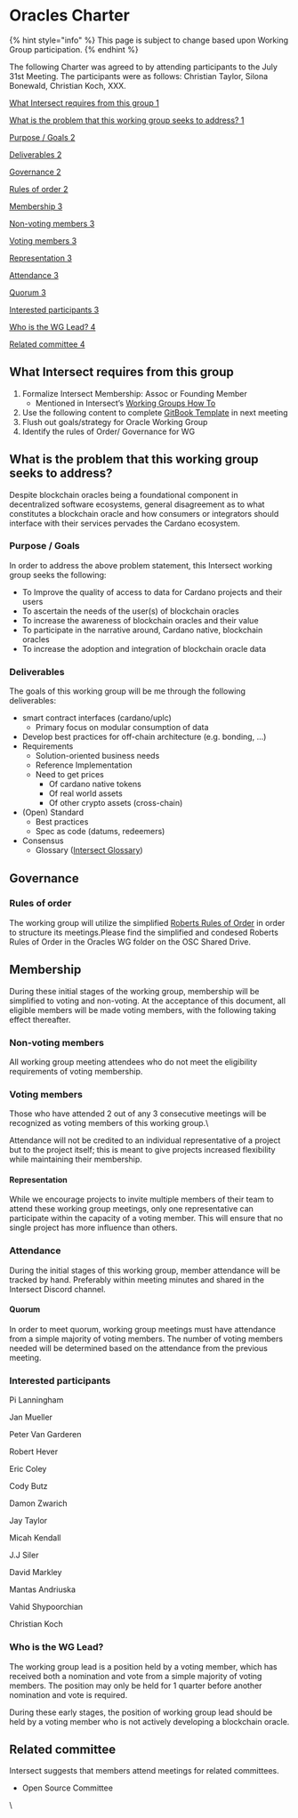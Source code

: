# Oracles Charter

{% hint style="info" %}
This page is subject to change based upon Working Group participation.&#x20;
{% endhint %}

The following Charter was agreed to by attending participants to the July 31st Meeting. The participants were as follows: Christian Taylor, Silona Bonewald, Christian Koch, XXX.

[What Intersect requires from this group 1](https://docs.google.com/document/d/1vr1eCEmPeWsVYGyjfU2Mr3FZ22feRxmOqwb57HNYGLs/edit#heading=h.ogu5p2a8mihd)

[What is the problem that this working group seeks to address? 1](https://docs.google.com/document/d/1vr1eCEmPeWsVYGyjfU2Mr3FZ22feRxmOqwb57HNYGLs/edit#heading=h.76gxuxlnxe4m)

[Purpose / Goals 2](https://docs.google.com/document/d/1vr1eCEmPeWsVYGyjfU2Mr3FZ22feRxmOqwb57HNYGLs/edit#heading=h.5tslxrwzwgkb)

[Deliverables 2](https://docs.google.com/document/d/1vr1eCEmPeWsVYGyjfU2Mr3FZ22feRxmOqwb57HNYGLs/edit#heading=h.g8e0uug8ay01)

[Governance 2](https://docs.google.com/document/d/1vr1eCEmPeWsVYGyjfU2Mr3FZ22feRxmOqwb57HNYGLs/edit#heading=h.e2tg0avyvbwv)

[Rules of order 2](https://docs.google.com/document/d/1vr1eCEmPeWsVYGyjfU2Mr3FZ22feRxmOqwb57HNYGLs/edit#heading=h.uakqmepxy2we)

[Membership 3](https://docs.google.com/document/d/1vr1eCEmPeWsVYGyjfU2Mr3FZ22feRxmOqwb57HNYGLs/edit#heading=h.rek70blkc3er)

[Non-voting members 3](https://docs.google.com/document/d/1vr1eCEmPeWsVYGyjfU2Mr3FZ22feRxmOqwb57HNYGLs/edit#heading=h.a5mdum8kl22u)

[Voting members 3](https://docs.google.com/document/d/1vr1eCEmPeWsVYGyjfU2Mr3FZ22feRxmOqwb57HNYGLs/edit#heading=h.mock41i2xy3y)

[Representation 3](https://docs.google.com/document/d/1vr1eCEmPeWsVYGyjfU2Mr3FZ22feRxmOqwb57HNYGLs/edit#heading=h.w65394pztz3z)

[Attendance 3](https://docs.google.com/document/d/1vr1eCEmPeWsVYGyjfU2Mr3FZ22feRxmOqwb57HNYGLs/edit#heading=h.57fukz267mn)

[Quorum 3](https://docs.google.com/document/d/1vr1eCEmPeWsVYGyjfU2Mr3FZ22feRxmOqwb57HNYGLs/edit#heading=h.k0vh5ttxgids)

[Interested participants 3](https://docs.google.com/document/d/1vr1eCEmPeWsVYGyjfU2Mr3FZ22feRxmOqwb57HNYGLs/edit#heading=h.3jd880ut7r1l)

[Who is the WG Lead? 4](https://docs.google.com/document/d/1vr1eCEmPeWsVYGyjfU2Mr3FZ22feRxmOqwb57HNYGLs/edit#heading=h.mrd2w3kqx276)

[Related committee 4](https://docs.google.com/document/d/1vr1eCEmPeWsVYGyjfU2Mr3FZ22feRxmOqwb57HNYGLs/edit#heading=h.1mt4vmkvg9c)

## What Intersect requires from this group

1. Formalize Intersect Membership: Assoc or Founding Member
   * Mentioned in Intersect’s [Working Groups How To](https://drive.google.com/file/d/14GFD\_oDW7u5OLzSrN2gbDOEuyME9z0K8/view?usp=drive\_link)
2. Use the following content to complete [GitBook Template](https://docs.google.com/document/d/1REqjkLgxZof8T0mQKTxa3IRlEaarnExroR2xihMCcRM/edit) in next meeting
3. Flush out goals/strategy for Oracle Working Group&#x20;
4. Identify the rules of Order/ Governance for WG

## What is the problem that this working group seeks to address?

Despite blockchain oracles being a foundational component in decentralized software ecosystems, general disagreement as to what constitutes a blockchain oracle and how consumers or integrators should interface with their services pervades the Cardano ecosystem.

### Purpose / Goals

In order to address the above problem statement, this Intersect working group seeks the following:

* To Improve the quality of access to data for Cardano projects and their users
* To ascertain the needs of the user(s) of blockchain oracles
* To increase the awareness of blockchain oracles and their value
* To participate in the narrative around, Cardano native, blockchain oracles
* To increase the adoption and integration of blockchain oracle data

### Deliverables

The goals of this working group will be me through the following deliverables:

* smart contract interfaces (cardano/uplc)
  * Primary focus on modular consumption of data
* Develop best practices for off-chain architecture (e.g. bonding, …)
* Requirements
  * Solution-oriented business needs
  * Reference Implementation
  * Need to get prices
    * Of cardano native tokens
    * Of real world assets
    * Of other crypto assets (cross-chain)
* (Open) Standard
  * Best practices
  * Spec as code (datums, redeemers)
* Consensus
  * Glossary ([Intersect Glossary](https://github.com/IntersectMBO/glossary-intersect-all/tree/main))

## Governance

### Rules of order

The working group will utilize the simplified [Roberts Rules of Order](https://assembly.cornell.edu/sites/default/files/roberts\_rules\_simplified.pdf) in order to structure its meetings.Please find the simplified and condesed Roberts Rules of Order in the Oracles WG folder on the OSC Shared Drive.

## Membership

During these initial stages of the working group, membership will be simplified to voting and non-voting. At the acceptance of this document, all eligible members will be made voting members, with the following taking effect thereafter.

### Non-voting members

All working group meeting attendees who do not meet the eligibility requirements of voting membership.

### Voting members

Those who have attended 2 out of any 3 consecutive meetings will be recognized as voting members of this working group.\


Attendance will not be credited to an individual representative of a project but to the project itself; this is meant to give projects increased flexibility while maintaining their membership.

#### Representation

While we encourage projects to invite multiple members of their team to attend these working group meetings, only one representative can participate within the capacity of a voting member. This will ensure that no single project has more influence than others.

### Attendance

During the initial stages of this working group, member attendance will be tracked by hand. Preferably within meeting minutes and shared in the Intersect Discord channel.

#### Quorum

In order to meet quorum, working group meetings must have attendance from a simple majority of voting members. The number of voting members needed will be determined based on the attendance from the previous meeting.

### Interested participants

Pi Lanningham

Jan Mueller

Peter Van Garderen

Robert Hever

Eric Coley

Cody Butz

Damon Zwarich

Jay Taylor

Micah Kendall

J.J Siler

David Markley

Mantas Andriuska

Vahid Shypoorchian

Christian Koch

### Who is the WG Lead?

The working group lead is a position held by a voting member, which has received both a nomination and vote from a simple majority of voting members. The position may only be held for 1 quarter before another nomination and vote is required.

During these early stages, the position of working group lead should be held by a voting member who is not actively developing a blockchain oracle.

## Related committee

Intersect suggests that members attend meetings for related committees.

* Open Source Committee

\
